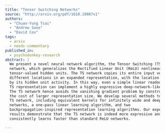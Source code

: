 ```yaml
---
title: "Tensor Switching Networks"
source: "http://arxiv.org/pdf/1610.10087v1"
authors:
  - "Chuan-Yung Tsai"
  - "Andrew Saxe"
  - "David Cox"
tags:
  - arxiv
  - needs-commentary
published_in:
  - psychodonkey-research
abstract: |
  We present a novel neural network algorithm, the Tensor Switching (TS)
  network, which generalizes the Rectified Linear Unit (ReLU) nonlinearity to
  tensor-valued hidden units. The TS network copies its entire input vector to
  different locations in an expanded representation, with the location determined
  by its hidden unit activity. In this way, even a simple linear readout from the
  TS representation can implement a highly expressive deep-network-like function.
  The TS network hence avoids the vanishing gradient problem by construction, at
  the cost of larger representation size. We develop several methods to train the
  TS network, including equivalent kernels for infinitely wide and deep TS
  networks, a one-pass linear learning algorithm, and two
  backpropagation-inspired representation learning algorithms. Our experimental
  results demonstrate that the TS network is indeed more expressive and
  consistently learns faster than standard ReLU networks.

---
```

